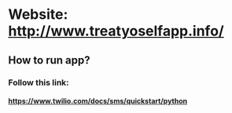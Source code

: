 # Website: http://www.treatyoselfapp.info/



## How to run app?
 
### Follow this link:
#### https://www.twilio.com/docs/sms/quickstart/python
